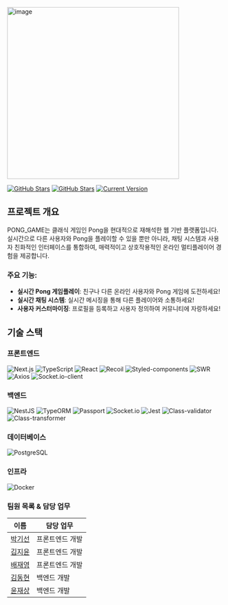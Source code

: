
<img src="https://github.com/5GoInMul-Transcendence/ft_transcendence/assets/28525747/281cd03a-283e-4ffe-b33d-e74b15f9c4ac" alt="image" width="400" height="400">

[![GitHub Stars](https://img.shields.io/github/stars/5GoInMul-Transcendence/ft_transcendence?style=for-the-badge
)](https://github.com/5GoInMul-Transcendence/ft_transcendence/stargazers) [![GitHub Stars](https://img.shields.io/github/issues/5GoInMul-Transcendence/ft_transcendence?style=for-the-badge)](https://github.com/5GoInMul-Transcendence/ft_transcendence/issues) [![Current Version](https://img.shields.io/badge/version-1.0.0-black?style=for-the-badge)](https://github.com/IgorAntun/node-chat)

## 프로젝트 개요

PONG_GAME는 클래식 게임인 Pong을 현대적으로 재해석한 웹 기반 플랫폼입니다. 실시간으로 다른 사용자와 Pong을 플레이할 수 있을 뿐만 아니라, 채팅 시스템과 사용자 친화적인 인터페이스를 통합하여, 매력적이고 상호작용적인 온라인 멀티플레이어 경험을 제공합니다.

### 주요 기능:

- **실시간 Pong 게임플레이**: 친구나 다른 온라인 사용자와 Pong 게임에 도전하세요!
- **실시간 채팅 시스템**: 실시간 메시징을 통해 다른 플레이어와 소통하세요!
- **사용자 커스터마이징**: 프로필을 등록하고 사용자 정의하여 커뮤니티에 자랑하세요!

## 기술 스택

### 프론트엔드
![Next.js](https://img.shields.io/badge/-Next.js-black?logo=next.js&style=for-the-badge)  ![TypeScript](https://img.shields.io/badge/-TypeScript-blue?logo=typescript&style=for-the-badge)  ![React](https://img.shields.io/badge/-React-blue?logo=react&style=for-the-badge)  ![Recoil](https://img.shields.io/badge/-Recoil-9cf?logo=recoil&style=for-the-badge)  ![Styled-components](https://img.shields.io/badge/-Styled_components-ff69b4?logo=styled-components&style=for-the-badge)  ![SWR](https://img.shields.io/badge/-SWR-green?logo=vercel&style=for-the-badge)  ![Axios](https://img.shields.io/badge/-Axios-blue?logo=axios&style=for-the-badge)  ![Socket.io-client](https://img.shields.io/badge/-Socket.io-010101?logo=socket.io&style=for-the-badge)

### 백엔드
![NestJS](https://img.shields.io/badge/-NestJS-red?logo=nestjs&style=for-the-badge)  ![TypeORM](https://img.shields.io/badge/-TypeORM-orange?logo=typeorm&style=for-the-badge)  ![Passport](https://img.shields.io/badge/-Passport-lightgrey?logo=passport&style=for-the-badge)  ![Socket.io](https://img.shields.io/badge/-Socket.io-010101?logo=socket.io&style=for-the-badge)  ![Jest](https://img.shields.io/badge/-Jest-red?logo=jest&style=for-the-badge)  ![Class-validator](https://img.shields.io/badge/-Class_validator-orange?logo=typescript&style=for-the-badge)  ![Class-transformer](https://img.shields.io/badge/-Class_transformer-lightgrey?logo=typescript&style=for-the-badge)

### 데이터베이스
![PostgreSQL](https://img.shields.io/badge/-PostgreSQL-blue?logo=postgresql&style=for-the-badge)
### 인프라
![Docker](https://img.shields.io/badge/-Docker-blue?logo=docker&style=for-the-badge)


### 팀원 목록 & 담당 업무

| 이름 | 담당 업무 |
|------|-----------|
| [박기선](https://github.com/Arkingco) | 프론트엔드 개발 |
| [김지윤](https://github.com/kjy00) | 프론트엔드 개발 |
| [배재영](https://github.com/pearpearB) | 프론트엔드 개발 |
| [김동현](https://github.com/reg0145) | 백엔드 개발 |
| [윤재상](https://github.com/brixxt27) | 백엔드 개발 |

